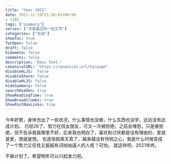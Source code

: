 ```yaml
---
title: "Year 2021"
date: 2021-12-19T11:30:03+00:00
: 1102
tags: ["summary"]
series: ["令我羞涩的一些文字"]
categories: ["总结"]
showToc: true
TocOpen: false
draft: false
hidemeta: false
comments: false
description: "Desc Text."
canonicalURL: "https://canonical.url/to/page"
disableHLJS:  false
disableShare: false
disableHLJS: false
hideSummary: false
searchHidden: true
ShowReadingTime: true
ShowBreadCrumbs: true
ShowPostNavLinks: true
---
```


今年好累，身体也出了一些状况，什么事情也没做，什么东西也没学，远远没有达成计划。
已经26了，努力在找女朋友，可又一次被拒绝，之前会埋怨，只是被拒绝，但不告诉我我哪里不好，后来我也明白了，喜欢和讨厌都是没有理由的，爱就是爱，恨就是恨。
也逐渐脱离天真了，越来越没有怜悯之心，我是什么时候变成了一个势力又任性又振振有词咄咄逼人的人呢？可怕。
就这样吧，2021年终。

不做计划了。希望明年可以兴起发力吧。